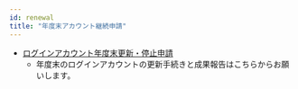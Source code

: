 ```yaml
---
id: renewal
title: "年度末アカウント継続申請"
---
```



- [ログインアカウント年度末更新・停止申請](https://sc2.ddbj.nig.ac.jp/index.php/ja-application-continue) 
    - 年度末のログインアカウントの更新手続きと成果報告はこちらからお願いします。



